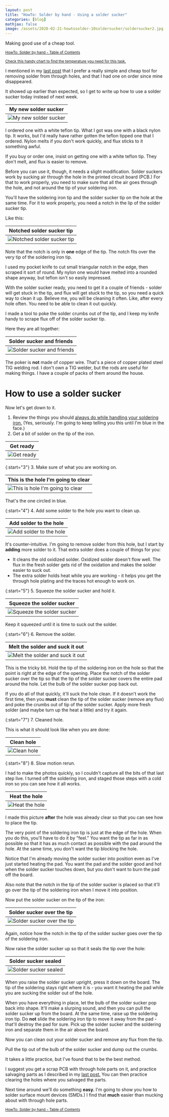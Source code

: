 ```yaml
---
layout: post
title: "HowTo: Solder by hand - Using a solder sucker"
categories: [blog]
mathjax: false
image: /assets/2020-02-21-howtosolder-10soldersucker/soldersucker2.jpg
---
```

Making good use of a cheap tool.

<sub>[HowTo: Solder by hand - Table of Contents](howtosolder-toc)</sub> 

<sub>[Check this handy chart to find the temperature you need for this task.](howtosolder-15-regular-or-unleaded#table-of-temperatures)</sub>

I mentioned in my [last post](howtosolder-9throughhole-remove) that I prefer a really simple and cheap tool for removing solder from through holes, and that I had one on order since mine disappeared.

It showed up earlier than expected, so I get to write up how to use a solder sucker today instead of next week.

|My new solder sucker|
|---------|
|![My new solder sucker](/assets/2020-02-21-howtosolder-10soldersucker/soldersucker1.jpg)|

I ordered one with a white teflon tip.  What I got was one with a black nylon tip.  It works, but I'd really have rather gotten the teflon tipped one that I ordered.  Nylon melts if you don't work quickly, and flux sticks to it something awful.

If you buy or order one, insist on getting one with a white teflon tip.  They don't melt, and flux is easier to remove.

Before you can use it, though, it needs a slight modification.  Solder suckers work by sucking air through the hole in the printed circuit board (PCB.)  For that to work properly, you need to make sure that all the air goes through the hole, and not around the tip of your soldering iron.

You'll have the soldering iron tip and the solder sucker tip on the hole at the same time.  For it to work properly, you need a notch in the lip of the solder sucker tip.

Like this:

|Notched solder sucker tip|
|---------|
|![Notched solder sucker tip](/assets/2020-02-21-howtosolder-10soldersucker/soldersucker2.jpg)|

Note that the notch is only in **one** edge of the tip.  The notch fits over the very tip of the soldering iron tip.

I used my pocket knife to cut small triangular notch in the edge, then scraped it sort of round.  My nylon one would have melted into a rounded shape anyway, but teflon isn't so easily impressed.

With the solder sucker ready, you need to get it a couple of friends - solder will get stuck in the tip, and flux will get stuck to the tip, so you need a quick way to clean it up.  Believe me, you will be cleaning it often.  Like, after every hole often.  You need to be able to clean it out quickly.

I made a tool to poke the solder crumbs out of the tip, and I keep my knife handy to scrape flux off of the solder sucker tip.

Here they are all together:

|Solder sucker and friends|
|---------|
|![Solder sucker and friends](/assets/2020-02-21-howtosolder-10soldersucker/soldersucker3.jpg)|

The poker is **not** made of copper wire.  That's a piece of copper plated steel TIG welding rod.  I don't own a TIG welder, but the rods are useful for making things.  I have a couple of packs of them around the house.

# How to use a solder sucker

Now let's get down to it.

1. Review the things you should [always do while handling your soldering iron.](howtosolder-5getstarted) (Yes, seriously.  I'm going to keep telling you this until I'm blue in the face.)
2. Get a bit of solder on the tip of the iron.

|Get ready|
|---------|
|![Get ready](/assets/2020-02-21-howtosolder-10soldersucker/clearhole1.jpg)|

{:start="3"}
3. Make sure of what you are working on.

|This is the hole I'm going to clear|
|---------|
|![This is hole I'm going to clear](/assets/2020-02-21-howtosolder-10soldersucker/clearhole2.jpg)|

That's the one circled in blue.

{:start="4"}
4. Add some solder to the hole you want to clean up.

|Add solder to the hole|
|---------|
|![Add solder to the hole](/assets/2020-02-21-howtosolder-10soldersucker/clearhole3.jpg)|

It's counter-intuitive.  I'm going to remove solder from this hole, but I start by **adding** more solder to it.  That extra solder does a couple of things for you:

- It cleans the old oxidized solder.  Oxidized solder doesn't flow well.  The flux in the fresh solder gets rid of the oxidation and makes the solder easier to suck out.
- The extra solder holds heat while you are working - it helps you get the through hole plating and the traces hot enough to work on.

{:start="5"}
5. Squeeze the solder sucker and hold it.

|Squeeze the solder sucker|
|---------|
|![Squeeze the solder sucker](/assets/2020-02-21-howtosolder-10soldersucker/clearhole3A.jpg)|

Keep it squeezed until it is time to suck out the solder.

{:start="6"}
6. Remove the solder.

|Melt the solder and suck it out|
|---------|
|![Melt the solder and suck it out](/assets/2020-02-21-howtosolder-10soldersucker/clearhole4.jpg)|

This is the tricky bit.  Hold the tip of the soldering iron on the hole so that the point is right at the edge of the opening.  Place the notch of the solder sucker over the tip so that the tip of the solder sucker covers the entire pad around the hole. Let the bulb of the solder sucker pop back out.

If you do all of that quickly, it'll suck the hole clean.  If it doesn't work the first time, then you **must** clean the tip of the solder sucker (remove any flux) and poke the crumbs out of tip of the solder sucker.  Apply more fresh solder (and maybe turn up the heat a little) and try it again.

{:start="7"}
7. Cleaned hole.

This is what it should look like when you are done:

|Clean hole|
|---------|
|![Clean hole](/assets/2020-02-21-howtosolder-10soldersucker/clearhole5.jpg)|

{:start="8"}
8.  Slow motion rerun.

I had to make the photos quickly, so I couldn't capture all the bits of that last step live.  I turned off the soldering iron, and staged those steps with a cold iron so you can see how it all works.

|Heat the hole|
|---------|
|![Heat the hole](/assets/2020-02-21-howtosolder-10soldersucker/clearhole6.jpg)|

I made this picture **after** the hole was already clear so that you can see how to place the tip.

The very point of the soldering iron tip is just at the edge of the hole.  When you do this, you'll have to do it by "feel."  You want the tip as far in as possible so that it has as much contact as possible with the pad around the hole.  At the same time, you don't want the tip blocking the hole.

Notice that I'm already moving the solder sucker into position even as I've just started heating the pad.  You want the pad and the solder good and hot when the solder sucker touches down, but you don't want to burn the pad off the board.

Also note that the notch in the tip of the solder sucker is placed so that it'll go over the tip of the soldering iron when I move it into position.

Now put the solder sucker on the tip of the iron:

|Solder sucker over the tip|
|---------|
|![Solder sucker over the tip](/assets/2020-02-21-howtosolder-10soldersucker/clearhole7.jpg)|

Again, notice how the notch in the tip of the solder sucker goes over the tip of the soldering iron.

Now raise the solder sucker up so that it seals the tip over the hole:

|Solder sucker sealed|
|---------|
|![Solder sucker sealed](/assets/2020-02-21-howtosolder-10soldersucker/clearhole8.jpg)|

When you raise the solder sucker upright, press it down on the board.  The tip of the soldering stays right where it is - you want it heating the pad while you are sucking the solder out of the hole.

When you have everything in place, let the bulb of the solder sucker pop back into shape.  It'll make a slurping sound, and then you can pull the solder sucker up from the board.  At the same time, raise up the soldering iron tip.  Do **not** slide the soldering iron tip to move it away from the pad - that'll destroy the pad for sure.  Pick up the solder sucker and the soldering iron and separate them in the air above the board.

Now you can clean out your solder sucker and remove any flux from the tip.

Pull the tip out of the bulb of the solder sucker and dump out the crumbs.

It takes a little practice, but I've found that to be the best method.

I suggest you get a scrap PCB with through hole parts on it, and practice salvaging parts as I described in my [last post.](howtosolder-9throughhole-remove) You can then practice clearing the holes where you salvaged the parts.

Next time around we'll do something **easy.**  I'm going to show you how to solder surface mount devices (SMDs.)  I find that **much** easier than mucking about with through hole parts.


<sub>[HowTo: Solder by hand - Table of Contents](howtosolder-toc)</sub> 
